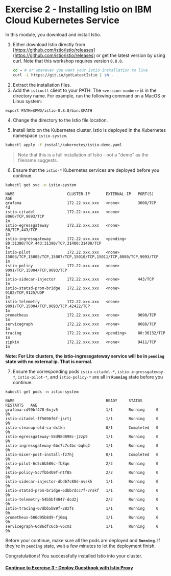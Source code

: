 # Exercise 2 - Installing Istio on IBM Cloud Kubernetes Service
In this module, you download and install Istio.

1.  Either download Istio directly from [https://github.com/istio/istio/releases](https://github.com/istio/istio/releases) or get the latest version by using curl. Note that this workshop requires version `0.8.0`.
    ```bash
    cd ~ # or wherever you want your Istio installation to live
    curl -L https://git.io/getLatestIstio | sh -
    ```
2. Extract the installation files.
3. Add the `istioctl` client to your PATH. The `<version-number>` is in the directory name. For example, run the following command on a MacOS or Linux system:
```
export PATH=$PWD/istio-0.8.0/bin:$PATH
```
4. Change the directory to the Istio file location.

5. Install Istio on the Kubernetes cluster. Istio is deployed in the Kubernetes namespace `istio-system`.
```bash
kubectl apply -f install/kubernetes/istio-demo.yaml
```
> Note that this is a full installation of Istio - not a "demo" as the filename suggests.

6. Ensure that the `istio-*` Kubernetes services are deployed before you continue.
```bash
kubectl get svc -n istio-system
```
```
NAME                       CLUSTER-IP       EXTERNAL-IP   PORT(S)                                                               AGE
grafana                    172.22.xxx.xxx   <none>        3000/TCP                                                              4d
istio-citadel              172.22.xxx.xxx   <none>        8060/TCP,9093/TCP                                                     1m
istio-egressgateway        172.22.xxx.xxx   <none>        80/TCP,443/TCP                                                        1m
istio-ingressgateway       172.22.xxx.xxx   <pending>     80:31380/TCP,443:31390/TCP,31400:31400/TCP                            1m
istio-pilot                172.22.xxx.xxx   <none>        15003/TCP,15005/TCP,15007/TCP,15010/TCP,15011/TCP,8080/TCP,9093/TCP   1m
istio-policy               172.22.xxx.xxx   <none>        9091/TCP,15004/TCP,9093/TCP                                           1m
istio-sidecar-injector     172.22.xxx.xxx   <none>        443/TCP                                                               1m
istio-statsd-prom-bridge   172.22.xxx.xxx   <none>        9102/TCP,9125/UDP                                                     1m
istio-telemetry            172.22.xxx.xxx   <none>        9091/TCP,15004/TCP,9093/TCP,42422/TCP                                 1m
prometheus                 172.22.xxx.xxx   <none>        9090/TCP                                                              1m
servicegraph               172.22.xxx.xxx   <none>        8088/TCP                                                              1m
tracing                    172.22.xxx.xxx   <pending>     80:30132/TCP                                                          1m
zipkin                     172.22.xxx.xxx   <none>        9411/TCP                                                              1m
```
  **Note: For Lite clusters, the istio-ingressgateway service will be in `pending` state with no external ip. That is normal.**

7. Ensure the corresponding pods `istio-citadel-*`, `istio-ingressgateway-*`, `istio-pilot-*`, and `istio-policy-*` are all in **`Running`** state before you continue.
```
kubectl get pods -n istio-system
```
```
NAME                                        READY     STATUS    RESTARTS   AGE
grafana-cd99bf478-6xjv5                     1/1       Running     0          9h
istio-citadel-ff5696f6f-jsrtj               1/1       Running     0          9h
istio-cleanup-old-ca-dxtkn                  0/1       Completed   0          9h
istio-egressgateway-58d98d898c-j2zp9        1/1       Running     0          9h
istio-ingressgateway-6bc7c7c4bc-bqhq2       1/1       Running     0          9h
istio-mixer-post-install-fz7hj              0/1       Completed   0          9h
istio-pilot-6c5c6b586c-fb8qn                2/2       Running     0          9h
istio-policy-5c7fbb4b9f-ntf85               2/2       Running     0          9h
istio-sidecar-injector-dbd67c88d-nvskh      1/1       Running     0          9h
istio-statsd-prom-bridge-6dbb7dcc7f-7rskf   1/1       Running     0          9h
istio-telemetry-54b5bf4847-dcd2j            2/2       Running     0          9h
istio-tracing-67dbb5b89f-28zfs              1/1       Running     0          9h
prometheus-586d95b8d9-fj6mq                 1/1       Running     0          9h
servicegraph-6d86dfc6cb-v6cmz               1/1       Running     0          9h
```

Before your continue, make sure all the pods are deployed and **`Running`**. If they're in `pending` state, wait a few minutes to let the deployment finish.

Congratulations! You successfully installed Istio into your cluster.

#### [Continue to Exercise 3 - Deploy Guestbook with Istio Proxy](../exercise-3/README.md)
